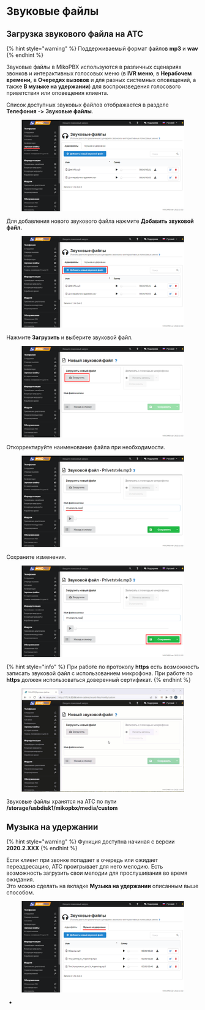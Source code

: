 # Звуковые файлы

## Загрузка звукового файла на АТС

{% hint style="warning" %}
Поддерживаемый формат файлов **mp3** и **wav**
{% endhint %}

Звуковые файлы в MikoPBX используются в различных сценариях звонков и интерактивных голосовых меню (в **IVR меню**, в **Нерабочем времени,** в **Очередях вызовов** и для разных системных оповещений, а также **В музыке на удержании**) для воспроизведения голосового приветствия или оповещения клиента.

Список доступных звуковых файлов отображается в разделе **Телефония** -**>** **Звуковые файлы**.

<figure><img src="../../.gitbook/assets/zvuk_fayl_0.png" alt=""><figcaption></figcaption></figure>

Для добавления нового звукового файла нажмите **Добавить звуковой файл.**

<figure><img src="../../.gitbook/assets/zvuk_fayl_1.png" alt=""><figcaption></figcaption></figure>

Нажмите **Загрузить** и выберите звуковой файл.&#x20;

<figure><img src="../../.gitbook/assets/zvuk_fayl_2.png" alt=""><figcaption></figcaption></figure>

Откорректируйте наименование файла при необходимости.

<figure><img src="../../.gitbook/assets/zvuk_fayl_3.png" alt=""><figcaption></figcaption></figure>

Сохраните изменения.

<figure><img src="../../.gitbook/assets/zvuk_fayl_4.png" alt=""><figcaption></figcaption></figure>

{% hint style="info" %}
При работе по протоколу **https** есть возможность записать звуковой файл с использованием микрофона. При работе по **https** должен использоваться доверенный сертификат.
{% endhint %}

<figure><img src="../../.gitbook/assets/zvuk_fayl_0.gif" alt=""><figcaption></figcaption></figure>

Звуковые файлы хранятся на АТС по пути **/storage/usbdisk1/mikopbx/media/custom**

## Музыка на удержании <a href="#muzyka_na_uderzhanii" id="muzyka_na_uderzhanii"></a>

{% hint style="warning" %}
Функция доступна начиная с версии **2020.2.XXX**
{% endhint %}

Если клиент при звонке попадает в очередь или ожидает переадресацию, АТС проигрывает для него мелодию. Есть возможность загрузить свои мелодии для прослушивания во время ожидания. \
Это можно сделать на вкладке **Музыка на удержании** описанным выше способом.

<figure><img src="../../.gitbook/assets/zvuk_fayl_5.png" alt=""><figcaption></figcaption></figure>

*

